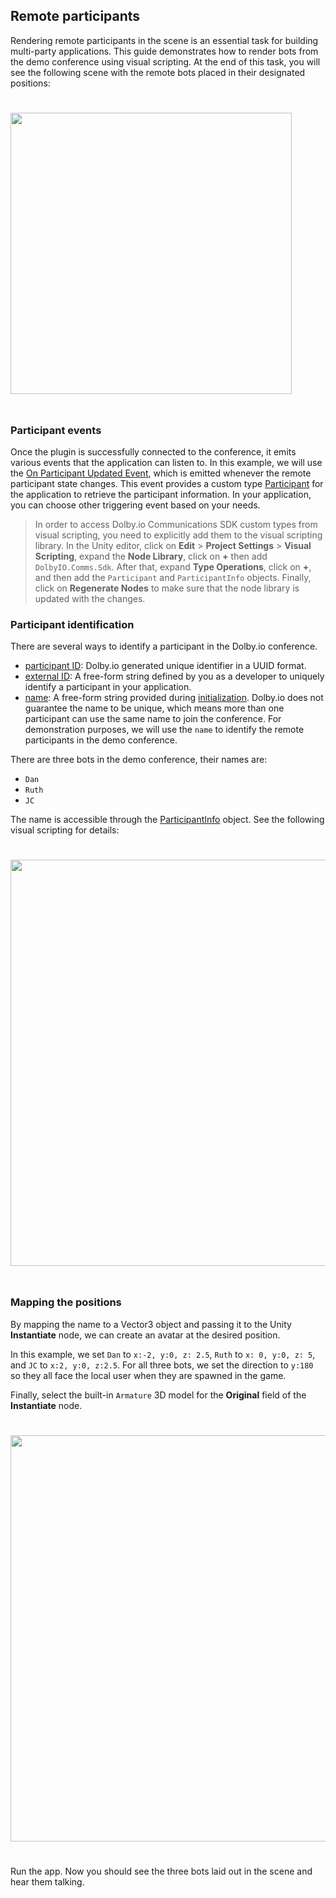 ## Remote participants
Rendering remote participants in the scene is an essential task for building multi-party applications. This guide demonstrates how to render bots from the demo conference using visual scripting. At the end of this task, you will see the following scene with the remote bots placed in their designated positions:

<div style="text-align:left">
    <img style="padding:25px 0" src="~/images/samples/demo/remote-participants.png" width="450px">
</div>

### Participant events
Once the plugin is successfully connected to the conference, it emits various events that the application can listen to. In this example, we will use the [On Participant Updated Event](../events.md#on-participant-updated), which is emitted whenever the remote participant state changes. This event provides a custom type [Participant](xref:DolbyIO.Comms.Participant) for the application to retrieve the participant information. In your application, you can choose other triggering event based on your needs.

> In order to access Dolby.io Communications SDK custom types from visual scripting, you need to explicitly add them to the visual scripting library. In the Unity editor, click on **Edit** > **Project Settings** > **Visual Scripting**, expand the **Node Library**, click on **+** then add `DolbyIO.Comms.Sdk`. After that, expand **Type Operations**, click on **+**, and then add the `Participant` and `ParticipantInfo` objects. Finally, click on **Regenerate Nodes** to make sure that the node library is updated with the changes. 

### Participant identification
There are several ways to identify a participant in the Dolby.io conference.
- [participant ID](xref:DolbyIO.Comms.Participant.Id): Dolby.io generated unique identifier in a UUID format.
- [external ID](xref:DolbyIO.Comms.ParticipantInfo.ExternalId): A free-form string defined by you as a developer to uniquely identify a participant in your application. 
- [name](xref:DolbyIO.Comms.ParticipantInfo.Name): A free-form string provided during [initialization](../nodes.md#initialize). Dolby.io does not guarantee the name to be unique, which means more than one participant can use the same name to join the conference. For demonstration purposes, we will use the `name` to identify the remote participants in the demo conference.

There are three bots in the demo conference, their names are:

- `Dan`
- `Ruth`
- `JC`

The name is accessible through the [ParticipantInfo](xref:DolbyIO.Comms.ParticipantInfo) object. See the following visual scripting for details:

<div style="text-align:left">
    <img style="padding:25px 0" src="~/images/samples/demo/participant-info.png" width="650px">
</div>

### Mapping the positions
By mapping the name to a Vector3 object and passing it to the Unity **Instantiate** node, we can create an avatar at the desired position. 

In this example, we set `Dan` to `x:-2, y:0, z: 2.5`, `Ruth` to `x: 0, y:0, z: 5`, and `JC` to `x:2, y:0, z:2.5`. For all three bots, we set the direction to `y:180` so they all face the local user when they are spawned in the game. 

Finally, select the built-in `Armature` 3D model for the **Original** field of the **Instantiate** node.

<div style="text-align:left">
    <img style="padding:25px 0" src="~/images/samples/demo/participant-positions.png" width="650px">
</div>

Run the app. Now you should see the three bots laid out in the scene and hear them talking.